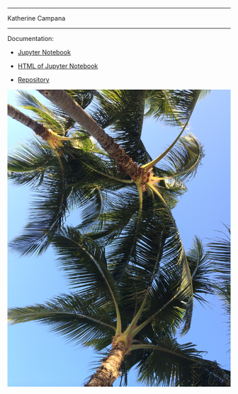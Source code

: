 
---
Katherine Campana

---

Documentation:

- [Jupyter Notebook](githubnotebook.ipynb)

- [HTML of Jupyter Notebook](githubnotebook.html)

- [Repository](https://github.com/kateterp/module3)

![Photo of Palm Trees](IMG_0874.JPG)


